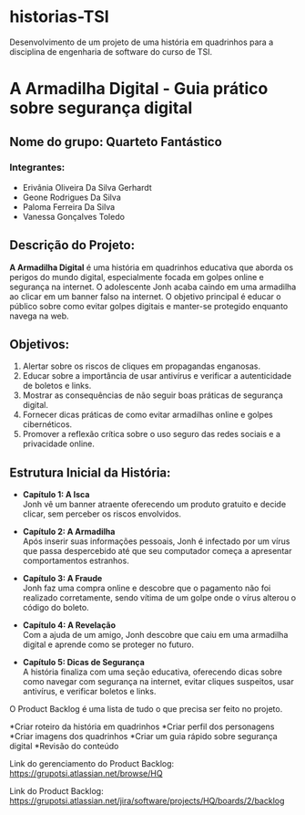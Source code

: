 # historias-TSI
Desenvolvimento de um projeto de uma história em quadrinhos para a disciplina de engenharia de software do curso de TSI.

# A Armadilha Digital - Guia prático sobre segurança digital

## Nome do grupo: Quarteto Fantástico

### Integrantes:
- Erivânia Oliveira Da Silva Gerhardt
- Geone Rodrigues Da Silva
- Paloma Ferreira Da Silva
- Vanessa Gonçalves Toledo

## Descrição do Projeto:
**A Armadilha Digital** é uma história em quadrinhos educativa que aborda os perigos do mundo digital, especialmente focada em golpes online e segurança na internet. O adolescente Jonh acaba caindo em uma armadilha ao clicar em um banner falso na internet. O objetivo principal é educar o público sobre como evitar golpes digitais e manter-se protegido enquanto navega na web.

## Objetivos:
1. Alertar sobre os riscos de cliques em propagandas enganosas.
2. Educar sobre a importância de usar antivírus e verificar a autenticidade de boletos e links.
3. Mostrar as consequências de não seguir boas práticas de segurança digital.
4. Fornecer dicas práticas de como evitar armadilhas online e golpes cibernéticos.
5. Promover a reflexão crítica sobre o uso seguro das redes sociais e a privacidade online.

## Estrutura Inicial da História:
- **Capítulo 1: A Isca**  
  Jonh vê um banner atraente oferecendo um produto gratuito e decide clicar, sem perceber os riscos envolvidos.

- **Capítulo 2: A Armadilha**  
  Após inserir suas informações pessoais, Jonh é infectado por um vírus que passa despercebido até que seu computador começa a apresentar comportamentos estranhos.

- **Capítulo 3: A Fraude**  
  Jonh faz uma compra online e descobre que o pagamento não foi realizado corretamente, sendo vítima de um golpe onde o vírus alterou o código do boleto.

- **Capítulo 4: A Revelação**  
  Com a ajuda de um amigo, Jonh descobre que caiu em uma armadilha digital e aprende como se proteger no futuro.

- **Capítulo 5: Dicas de Segurança**  
  A história finaliza com uma seção educativa, oferecendo dicas sobre como navegar com segurança na internet, evitar cliques suspeitos, usar antivírus, e verificar boletos e links.


O Product Backlog é uma lista de tudo o que precisa ser feito no projeto.

*Criar roteiro da história em quadrinhos
*Criar perfil dos personagens
*Criar imagens dos quadrinhos
*Criar um guia rápido sobre segurança digital
*Revisão do conteúdo



Link do gerenciamento do Product Backlog: https://grupotsi.atlassian.net/browse/HQ

Link do Product Backlog: https://grupotsi.atlassian.net/jira/software/projects/HQ/boards/2/backlog

